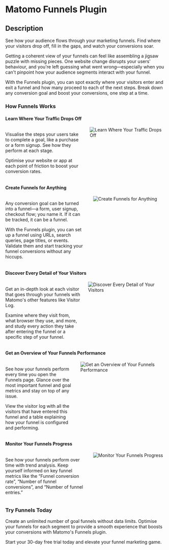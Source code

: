 # Matomo Funnels Plugin

## Description

See how your audience flows through your marketing funnels. Find where your visitors drop off, fill in the gaps, and watch your conversions soar.

Getting a coherent view of your funnels can feel like assembling a jigsaw puzzle with missing pieces. One website change disrupts your users' behaviour, and you're left guessing what went wrong—especially when you can't pinpoint how your audience segments interact with your funnel.

With the Funnels plugin, you can spot exactly where your visitors enter and exit a funnel and how many proceed to each of the next steps. Break down any conversion goal and boost your conversions, one step at a time.

### How Funnels Works

#### Learn Where Your Traffic Drops Off

<div class="main-div-readme" style="display: flex;height: auto;">
<div class="left-div-readme" style="width: 50%;">
<p>Visualise the steps your users take to complete a goal, like a purchase or a form signup. See how they perform at each stage.</p>
<p>Optimise your website or app at each point of friction to boost your conversion rates.</p>
</div>
<div class="right-div-readme" style="flex-grow: 1;">
<img src="https://plugins.matomo.org/img/Funnels/image1.png" style="margin-left: 24px;" alt="Learn Where Your Traffic Drops Off">
</div>
</div>

#### Create Funnels for Anything

<div class="main-div-readme" style="display: flex;height: auto;">
<div class="left-div-readme" style="width: 50%;">
<p>Any conversion goal can be turned into a funnel—a form, user signup, checkout flow; you name it. If it can be tracked, it can be a funnel.</p>
<p>With the Funnels plugin, you can set up a funnel using URLs, search queries, page titles, or events. Validate them and start tracking your funnel conversions without any hiccups.</p>
</div>
<div class="right-div-readme" style="flex-grow: 1;">
<img src="https://plugins.matomo.org/img/Funnels/image2.png" style="margin-left: 24px;" alt="Create Funnels for Anything">
</div>
</div>

#### Discover Every Detail of Your Visitors

<div class="main-div-readme" style="display: flex;height: auto;">
<div class="left-div-readme" style="width: 50%;">
<p>Get an in-depth look at each visitor that goes through your funnels with Matomo's other features like Visitor Log.</p>
<p>Examine where they visit from, what browser they use, and more, and study every action they take after entering the funnel or a specific step of your funnel.</p>
</div>
<div class="right-div-readme" style="flex-grow: 1;">
<img src="https://plugins.matomo.org/img/Funnels/image3.png" style="margin-left: 24px;" alt="Discover Every Detail of Your Visitors">
</div>
</div>

#### Get an Overview of Your Funnels Performance

<div class="main-div-readme" style="display: flex;height: auto;">
<div class="left-div-readme" style="width: 50%;">
<p>See how your funnels perform every time you open the Funnels page. Glance over the most important funnel and goal metrics and stay on top of any issue.</p>
<p>View the visitor log with all the visitors that have entered this funnel and a table explaining how your funnel is configured and performing.</p>
</div>
<div class="right-div-readme" style="flex-grow: 1;">
<img src="https://plugins.matomo.org/img/Funnels/image4.png" style="margin-left: 24px;" alt="Get an Overview of Your Funnels Performance">
</div>
</div>

#### Monitor Your Funnels Progress

<div class="main-div-readme" style="display: flex;height: auto;">
<div class="left-div-readme" style="width: 50%;">
<p>See how your funnels perform over time with trend analysis. Keep yourself informed on key funnel metrics like the “Funnel conversion rate”, “Number of funnel conversions”, and “Number of funnel entries.”</p>
</div>
<div class="right-div-readme" style="flex-grow: 1;">
<img src="https://plugins.matomo.org/img/Funnels/image5.png" style="margin-left: 24px;" alt="Monitor Your Funnels Progress">
</div>
</div>

### Try Funnels Today

Create an unlimited number of goal funnels without data limits. Optimise your funnels for each segment to provide a smooth experience that boosts your conversions with Matomo's Funnels plugin.

Start your 30-day free trial today and elevate your funnel marketing game.
